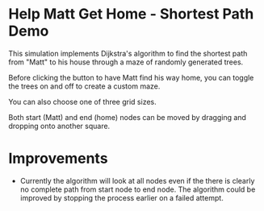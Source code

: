 # Help Matt Get Home - Shortest Path Demo
This simulation implements Dijkstra's algorithm to find the shortest path from "Matt" to his house through a maze of randomly generated trees.

Before clicking the button to have Matt find his way home, you can toggle the trees on and off to create a custom maze.

You can also choose one of three grid sizes.

Both start (Matt) and end (home) nodes can be moved by dragging and dropping onto another square.

# Improvements
- Currently the algorithm will look at all nodes even if the there is clearly no complete path from start node to end node. The algorithm could be improved by stopping the process earlier on a failed attempt.